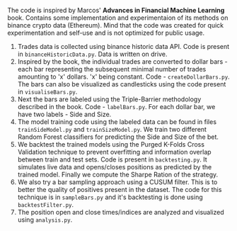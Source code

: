 The code is inspired by Marcos' **Advances in Financial Machine Learning** book. Contains some implementation and experimentaion of its methods on binance crypto data (Ethereum). Mind that the code was created for quick experimentation and self-use and is not optimized for public usage.<br/>
1. Trades data is collected using binance historic data API. Code is present in `binanceHistoricData.py`. Data is written on drive.<br/>
2. Inspired by the book, the individual trades are converted to dollar bars - each bar representing the subsequent minimal number of trades amounting to 'x' dollars. 'x' being constant. Code - `createDollarBars.py`. The bars can also be visualized as candlesticks using the code present in `visualiseBars.py`.<br/>
3. Next the bars are labeled using the Triple-Barrier methodology described in the book. Code - `labelBars.py`. For each dollar bar, we have two labels - Side and Size.<br/>
4. The model training code using the labeled data can be found in files `trainSideModel.py` and `trainSizeModel.py`. We train two different Random Forest classifiers for predicting the Side and Size of the bet.<br/>
5. We backtest the trained models using the Purged K-Folds Cross Validation technique to prevent overfitting and information overlap between train and test sets. Code is present in `backtesting.py`. It simulates live data and opens/closes positions as predicted by the trained model. Finally we compute the Sharpe Ration of the strategy.<br/>
6. We also try a bar sampling approach using a CUSUM filter. This is to better the quality of positives present in the dataset. The code for this technique is in `sampleBars.py` and it's backtesting is done using `backtestFilter.py`.<br/>
7. The position open and close times/indices are analyzed and visualized using `analysis.py`.<br/>
